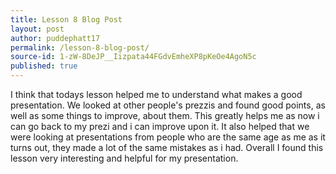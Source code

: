 ```yaml
---
title: Lesson 8 Blog Post
layout: post
author: puddephatt17
permalink: /lesson-8-blog-post/
source-id: 1-zW-8DeJP__Iizpata44FGdvEmheXP8pKeOe4AgoN5c
published: true
---
```

I think that todays lesson helped me to understand what makes a good presentation. We looked at other people's prezzis and found good points, as well as some things to improve, about them. This greatly helps me as now i can go back to my prezi and i can improve upon it. It also helped that we were looking at presentations from people who are the same age as me as it turns out, they made a lot of the same mistakes as i had. Overall I found this lesson very interesting and helpful for my presentation.

